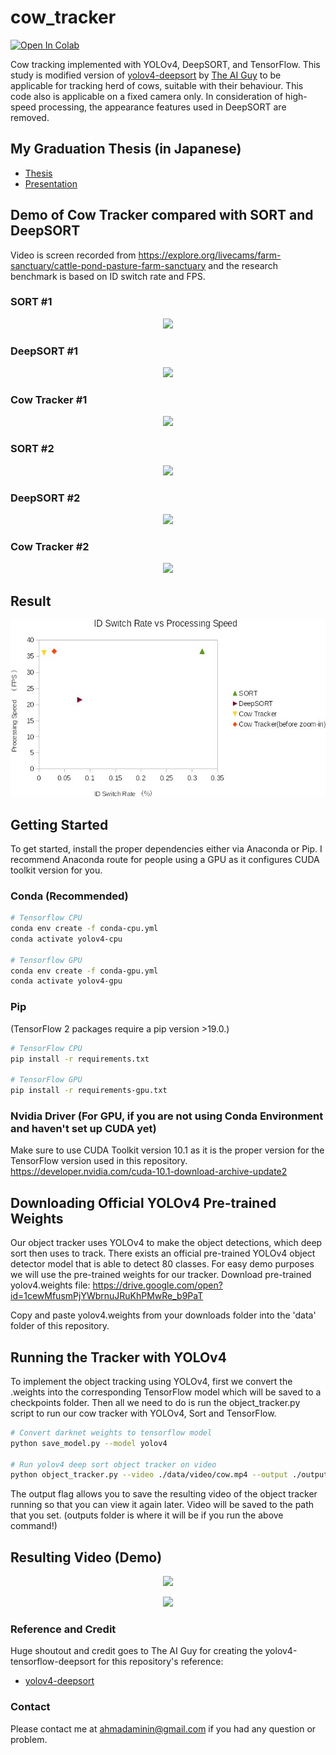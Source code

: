 # cow_tracker

[![Open In Colab](https://colab.research.google.com/assets/colab-badge.svg)](https://colab.research.google.com/drive/11YcqqZ1lj9ALbwDRnGnOpnCdBZ3MLx9L?usp=sharing)


Cow tracking implemented with YOLOv4, DeepSORT, and TensorFlow. This study is modified version of [yolov4-deepsort](https://github.com/theAIGuysCode/yolov4-deepsort) by [The AI Guy](https://github.com/theAIGuysCode) to be applicable for tracking herd of cows, suitable with their behaviour. This code also is applicable on a fixed camera only. In consideration of high-speed processing, the appearance features used in DeepSORT are removed.

## My Graduation Thesis (in Japanese)
  * [Thesis](data/helpers/aminnin_sotsuron.pdf)
  * [Presentation](data/helpers/aminnin_presen.pdf)  

## Demo of Cow Tracker compared with SORT and DeepSORT
Video is screen recorded from https://explore.org/livecams/farm-sanctuary/cattle-pond-pasture-farm-sanctuary
and the research benchmark is based on ID switch rate and FPS.

### SORT #1
<p align="center"><img src="data/helpers/sort1.gif"\></p>

### DeepSORT #1
<p align="center"><img src="data/helpers/deepsort1.gif"\></p>

### Cow Tracker #1
<p align="center"><img src="data/helpers/cowtracker1.gif"\></p>


### SORT #2
<p align="center"><img src="data/helpers/sort2.gif"\></p>

### DeepSORT #2
<p align="center"><img src="data/helpers/deepsort2.gif"\></p>

### Cow Tracker #2
<p align="center"><img src="data/helpers/cowtracker2.gif"\></p>

## Result
<p align="center"><img src="data/helpers/result.jpg"\></p>

## Getting Started
To get started, install the proper dependencies either via Anaconda or Pip. I recommend Anaconda route for people using a GPU as it configures CUDA toolkit version for you.

### Conda (Recommended)

```bash
# Tensorflow CPU
conda env create -f conda-cpu.yml
conda activate yolov4-cpu

# Tensorflow GPU
conda env create -f conda-gpu.yml
conda activate yolov4-gpu
```

### Pip
(TensorFlow 2 packages require a pip version >19.0.)
```bash
# TensorFlow CPU
pip install -r requirements.txt

# TensorFlow GPU
pip install -r requirements-gpu.txt
```
### Nvidia Driver (For GPU, if you are not using Conda Environment and haven't set up CUDA yet)
Make sure to use CUDA Toolkit version 10.1 as it is the proper version for the TensorFlow version used in this repository.
https://developer.nvidia.com/cuda-10.1-download-archive-update2

## Downloading Official YOLOv4 Pre-trained Weights
Our object tracker uses YOLOv4 to make the object detections, which deep sort then uses to track. There exists an official pre-trained YOLOv4 object detector model that is able to detect 80 classes. For easy demo purposes we will use the pre-trained weights for our tracker.
Download pre-trained yolov4.weights file: https://drive.google.com/open?id=1cewMfusmPjYWbrnuJRuKhPMwRe_b9PaT

Copy and paste yolov4.weights from your downloads folder into the 'data' folder of this repository.

## Running the Tracker with YOLOv4
To implement the object tracking using YOLOv4, first we convert the .weights into the corresponding TensorFlow model which will be saved to a checkpoints folder. Then all we need to do is run the object_tracker.py script to run our cow tracker with YOLOv4, Sort and TensorFlow.
```bash
# Convert darknet weights to tensorflow model
python save_model.py --model yolov4 

# Run yolov4 deep sort object tracker on video
python object_tracker.py --video ./data/video/cow.mp4 --output ./outputs/cow_tracker.mp4 --model yolov4 --count


```
The output flag allows you to save the resulting video of the object tracker running so that you can view it again later. Video will be saved to the path that you set. (outputs folder is where it will be if you run the above command!)



## Resulting Video (Demo)

<p align="center"><img src="data/helpers/cowtracker1.gif"\></p>
<p align="center"><img src="data/helpers/cowtracker2.gif"\></p>


### Reference and Credit

   Huge shoutout and credit goes to The AI Guy for creating the yolov4-tensorflow-deepsort for this repository's reference:
  * [yolov4-deepsort](https://github.com/theAIGuysCode/yolov4-deepsort)

### Contact

Please contact me at ahmadaminin@gmail.com if you had any question or problem.

